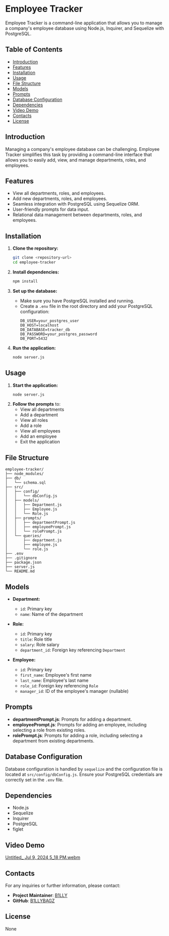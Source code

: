 # Employee Tracker

Employee Tracker is a command-line application that allows you to manage a company's employee database using Node.js, Inquirer, and Sequelize with PostgreSQL.

## Table of Contents

- [Introduction](#introduction)
- [Features](#features)
- [Installation](#installation)
- [Usage](#usage)
- [File Structure](#file-structure)
- [Models](#models)
- [Prompts](#prompts)
- [Database Configuration](#database-configuration)
- [Dependencies](#dependencies)
- [Video Demo](#video-demo)
- [Contacts](#contacts)
- [License](#license)

## Introduction

Managing a company's employee database can be challenging. Employee Tracker simplifies this task by providing a command-line interface that allows you to easily add, view, and manage departments, roles, and employees.

## Features

- View all departments, roles, and employees.
- Add new departments, roles, and employees.
- Seamless integration with PostgreSQL using Sequelize ORM.
- User-friendly prompts for data input.
- Relational data management between departments, roles, and employees.

## Installation

1. **Clone the repository:**

   ```bash
   git clone <repository-url>
   cd employee-tracker
   ```

2. **Install dependencies:**

   ```bash
   npm install
   ```

3. **Set up the database:**

   - Make sure you have PostgreSQL installed and running.
   - Create a `.env` file in the root directory and add your PostgreSQL configuration:
     ```
     DB_USER=your_postgres_user
     DB_HOST=localhost
     DB_DATABASE=tracker_db
     DB_PASSWORD=your_postgres_password
     DB_PORT=5432
     ```

4. **Run the application:**
   ```bash
   node server.js
   ```

## Usage

1. **Start the application:**
   ```bash
   node server.js
   ```
2. **Follow the prompts** to:
   - View all departments
   - Add a department
   - View all roles
   - Add a role
   - View all employees
   - Add an employee
   - Exit the application

## File Structure

```
employee-tracker/
├── node_modules/
├── db/
│   └── schema.sql
├── src/
│   ├── config/
│   │   └── dbConfig.js
│   ├── models/
│   │   ├── Department.js
│   │   ├── Employee.js
│   │   └── Role.js
│   ├── prompts/
│   │   ├── departmentPrompt.js
│   │   ├── employeePrompt.js
│   │   └── rolePrompt.js
│   └── queries/
│       ├── department.js
│       ├── employee.js
│       └── role.js
├── .env
├── .gitignore
├── package.json
├── server.js
└── README.md
```

## Models

- **Department:**

  - `id`: Primary key
  - `name`: Name of the department

- **Role:**

  - `id`: Primary key
  - `title`: Role title
  - `salary`: Role salary
  - `department_id`: Foreign key referencing `Department`

- **Employee:**
  - `id`: Primary key
  - `first_name`: Employee's first name
  - `last_name`: Employee's last name
  - `role_id`: Foreign key referencing `Role`
  - `manager_id`: ID of the employee's manager (nullable)

## Prompts

- **departmentPrompt.js**: Prompts for adding a department.
- **employeePrompt.js**: Prompts for adding an employee, including selecting a role from existing roles.
- **rolePrompt.js**: Prompts for adding a role, including selecting a department from existing departments.

## Database Configuration

Database configuration is handled by `sequelize` and the configuration file is located at `src/config/dbConfig.js`. Ensure your PostgreSQL credentials are correctly set in the `.env` file.

## Dependencies

- Node.js
- Sequelize
- Inquirer
- PostgreSQL
- figlet

## Video Demo

[Untitled_ Jul 9, 2024 5_18 PM.webm](https://github.com/B1LLYBAGZ/employeeTracker/assets/164563465/87788d6e-fdb3-4abb-af1d-7fa86dbca92f)

## Contacts

For any inquiries or further information, please contact:

- **Project Maintainer**: [B1LLY](mailto:098williamhogan@gmail.com)
- **GitHub**: [B1LLYBAGZ](https://github.com/B1LLYBAGZ)

## License

None
